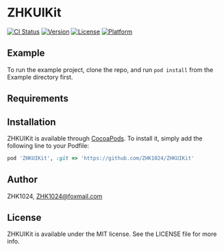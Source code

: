 # ZHKUIKit

[![CI Status](https://img.shields.io/travis/TongJunfeng/ZHKUIKit.svg?style=flat)](https://travis-ci.org/ZHK1024/ZHKUIKit)
[![Version](https://img.shields.io/cocoapods/v/ZHKUIKit.svg?style=flat)](https://cocoapods.org/pods/ZHKUIKit)
[![License](https://img.shields.io/cocoapods/l/ZHKUIKit.svg?style=flat)](https://cocoapods.org/pods/ZHKUIKit)
[![Platform](https://img.shields.io/cocoapods/p/ZHKUIKit.svg?style=flat)](https://cocoapods.org/pods/ZHKUIKit)

## Example

To run the example project, clone the repo, and run `pod install` from the Example directory first.

## Requirements

## Installation

ZHKUIKit is available through [CocoaPods](https://cocoapods.org). To install
it, simply add the following line to your Podfile:

```ruby
pod 'ZHKUIKit', :git => 'https://github.com/ZHK1024/ZHKUIKit'
```

## Author

ZHK1024, ZHK1024@foxmail.com

## License

ZHKUIKit is available under the MIT license. See the LICENSE file for more info.
